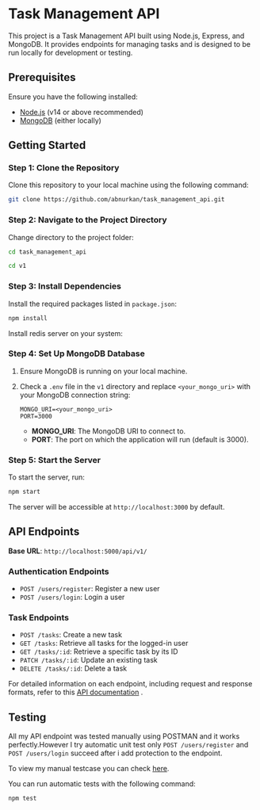 
# Task Management API

This project is a Task Management API built using Node.js, Express, and MongoDB. It provides endpoints for managing tasks and is designed to be run locally for development or testing.

## Prerequisites

Ensure you have the following installed:

- [Node.js](https://nodejs.org/) (v14 or above recommended)
- [MongoDB](https://www.mongodb.com/try/download/community) (either locally)
## Getting Started

### Step 1: Clone the Repository

Clone this repository to your local machine using the following command:

```bash
git clone https://github.com/abnurkan/task_management_api.git
```

### Step 2: Navigate to the Project Directory

Change directory to the project folder:

```bash
cd task_management_api
```
```bash
cd v1
```

### Step 3: Install Dependencies

Install the required packages listed in `package.json`:

```bash
npm install
```
Install redis server on your system:


### Step 4: Set Up MongoDB Database

1. Ensure MongoDB is running on your local machine.
2. Check a `.env` file in the `v1` directory and replace `<your_mongo_uri>` with your MongoDB connection string:

   ```plaintext
   MONGO_URI=<your_mongo_uri>
   PORT=3000
   ```

   - **MONGO_URI**: The MongoDB URI to connect to.
   - **PORT**: The port on which the application will run (default is 3000).

### Step 5: Start the Server

To start the server, run:

```bash
npm start
```


The server will be accessible at `http://localhost:3000` by default.

## API Endpoints

**Base URL**: `http://localhost:5000/api/v1/`

### Authentication Endpoints

- `POST /users/register`: Register a new user
- `POST /users/login`: Login a user

### Task Endpoints

- `POST /tasks`: Create a new task
- `GET /tasks`: Retrieve all tasks for the logged-in user
- `GET /tasks/:id`: Retrieve a specific task by its ID
- `PATCH /tasks/:id`: Update an existing task
- `DELETE /tasks/:id`: Delete a task

For detailed information on each endpoint, including request and response formats, refer to this  [API documentation](https://github.com/abnurkan/task_management_api/blob/main/v1/Task_Management_API_Documentation.md) .

## Testing
All my API endpoint was tested manually using POSTMAN and it works perfectly.However I try automatic unit test only `POST /users/register` and `POST /users/login` succeed after i add protection to the endpoint.

To view my manual testcase you can check [here](https://github.com/abnurkan/task_management_api/pull/1).

You can run automatic tests with the following command:

```bash
npm test
```
